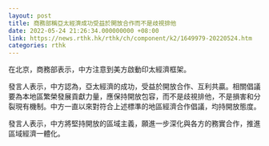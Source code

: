 ```yaml
---
layout: post
title: 商務部稱亞太經濟成功受益於開放合作而不是歧視排他
date: 2022-05-24 21:26:34.000000000 +08:00
link: https://news.rthk.hk/rthk/ch/component/k2/1649979-20220524.htm
categories: rthk
---
```


在北京，商務部表示，中方注意到美方啟動印太經濟框架。

發言人表示，中方認為，亞太經濟的成功，受益於開放合作、互利共贏。相關倡議要為本地區繁榮發展貢獻力量，應保持開放包容，而不是歧視排他，不是損害和分裂現有機制。中方一直以來對符合上述標準的地區經濟合作倡議，均持開放態度。

發言人表示，中方將堅持開放的區域主義，願進一步深化與各方的務實合作，推進區域經濟一體化。

